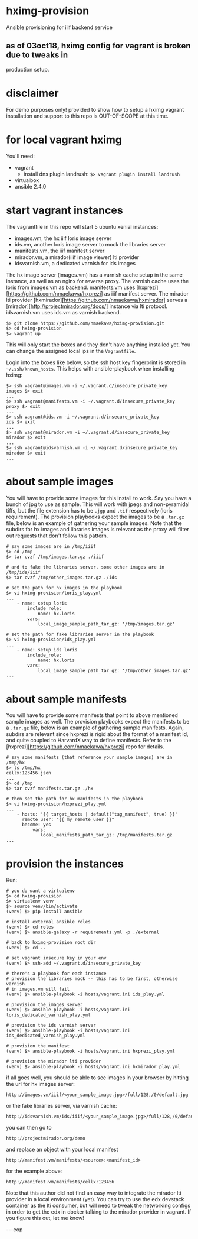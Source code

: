 
# hximg-provision
Ansible provisioning for iiif backend service

## as of 03oct18, hximg config for vagrant is **broken** due to tweaks in
production setup.

# disclaimer
For demo purposes only! provided to show how to setup a hximg vagrant
installation and support to this repo is OUT-OF-SCOPE at this time.


# for local vagrant hximg

You'll need:

- vagrant
    - install dns plugin landrush: `$> vagrant plugin install landrush`
- virtualbox
- ansible 2.4.0

# start vagrant instances

The vagrantfile in this repo will start 5 ubuntu xenial instances:

- images.vm, the hx iiif loris image server
- ids.vm, another loris image server to mock the libraries server
- manifests.vm, the iiif manifest server
- mirador.vm, a mirador(iiif image viewer) lti provider
- idsvarnish.vm, a dedicated varnish for ids images

The hx image server (images.vm) has a varnish cache setup in the same instance,
as well as an nginx for reverse proxy. The varnish cache uses the loris from
images.vm as backend. manifests.vm uses
[hxprezi][https://github.com/nmaekawa/hxprezi] as iiif manifest
server. The mirador lti provider
[hxmirador][https://github.com/nmaekawa/hxmirador] serves a
[mirador][http://projectmirador.org/docs/] instance via lti protocol.
idsvarnish.vm uses ids.vm as varnish backend.


    $> git clone https://github.com/nmaekawa/hximg-provision.git
    $> cd hximg-provision
    $> vagrant up


This will only start the boxes and they don't have anything installed yet. You
can change the assigned local ips in the `Vagrantfile`.

Login into the boxes like below, so the ssh host key
fingerprint is stored in `~/.ssh/known_hosts`. This helps with ansible-playbook
when installing hximg:

    $> ssh vagrant@images.vm -i ~/.vagrant.d/insecure_private_key
    images $> exit
    ...
    $> ssh vagrant@manifests.vm -i ~/.vagrant.d/insecure_private_key
    proxy $> exit
    ...
    $> ssh vagrant@ids.vm -i ~/.vagrant.d/insecure_private_key
    ids $> exit
    ...
    $> ssh vagrant@mirador.vm -i ~/.vagrant.d/insecure_private_key
    mirador $> exit
    ...
    $> ssh vagrant@idsvarnish.vm -i ~/.vagrant.d/insecure_private_key
    mirador $> exit
    ...

# about sample images

You will have to provide some images for this install to work. Say you have a
bunch of jpg to use as sample. This will work with jpegs and non-pyramidal tiffs,
but the file extension has to be `.jgp` and `.tif` respectively (loris
requirement). The provision playbooks expect the images to be a `.tar.gz`
file, below is an example of gathering your sample images. Note that the
subdirs for hx images and libraries images is relevant as the proxy will filter
out requests that don't follow this pattern.


    # say some images are in /tmp/iiif
    $> cd /tmp
    $> tar cvzf /tmp/images.tar.gz ./iiif
    
    # and to fake the libraries server, some other images are in /tmp/ids/iiif
    $> tar cvzf /tmp/other_images.tar.gz ./ids

    # set the path for hx images in the playbook
    $> vi hximg-provision/loris_play.yml
    ...
        - name: setup loris
            include_role:
                name: hx.loris
            vars:
                local_image_sample_path_tar_gz: '/tmp/images.tar.gz'
    
    # set the path for fake libraries server in the playbook
    $> vi hximg-provision/ids_play.yml
    ...
        - name: setup ids loris
            include_role:
                name: hx.loris
            vars:
                local_image_sample_path_tar_gz: '/tmp/other_images.tar.gz'
    ...


# about sample manifests

You will have to provide some manifests that point to above mentioned sample
images as well. The provision playbooks expect the manifests to be a `.tar.gz`
file, below is an example of gathering sample manifests. Again, subdirs are
relevant since hxprezi is rigid about the format of a manifest id, and quite
coupled to HarvardX way to define manifests. Refer to the
[hxprezi][https://github.com/nmaekawa/hxprezi] repo for details.

    # say some manifests (that reference your sample images) are in /tmp/hx
    $> ls /tmp/hx
    cellx:123456.json
    ...
    $> cd /tmp
    $> tar cvzf manifests.tar.gz ./hx

    # then set the path for hx manifests in the playbook
    $> vi hximg-provision/hxprezi_play.yml
    ...
        - hosts: '{{ target_hosts | default("tag_manifest", true) }}'
          remote_user: "{{ my_remote_user }}"
          become: yes
              vars:
                 local_manifests_path_tar_gz: /tmp/manifests.tar.gz
    ...


# provision the instances

Run:

    # you do want a virtualenv
    $> cd hximg-provision
    $> virtualenv venv
    $> source venv/bin/activate
    (venv) $> pip install ansible
    
    # install external ansible roles
    (venv) $> cd roles
    (venv) $> ansible-galaxy -r requirements.yml -p ./external
    
    # back to hximg-provision root dir
    (venv) $> cd ..
    
    # set vagrant insecure key in your env
    (venv) $> ssh-add ~/.vagrant.d/insecure_private_key
    
    # there's a playbook for each instance
    # provision the libraries mock -- this has to be first, otherwise varnish
    # in images.vm will fail
    (venv) $> ansible-playbook -i hosts/vagrant.ini ids_play.yml
    
    # provision the images server
    (venv) $> ansible-playbook -i hosts/vagrant.ini loris_dedicated_varnish_play.yml
    
    # provision the ids varnish server
    (venv) $> ansible-playbook -i hosts/vagrant.ini ids_dedicated_varnish_play.yml
    
    # provision the manifest
    (venv) $> ansible-playbook -i hosts/vagrant.ini hxprezi_play.yml
    
    # provision the mirador lti provider
    (venv) $> ansible-playbook -i hosts/vagrant.ini hxmirador_play.yml

if all goes well, you should be able to see images in your browser by hitting
the url for hx images server:

    http://images.vm/iiif/<your_sample_image.jpg>/full/128,/0/default.jpg


or the fake libraries server, via varnish cache:

    http://idsvarnish.vm/ids/iiif/<your_sample_image.jpg>/full/128,/0/default.jpg


you can then go to

    http://projectmirador.org/demo


and replace an object with your local manifest

    http://manifest.vm/manifests/<source>:<manifest_id>


for the example above:

    http://manifest.vm/manifests/cellx:123456


Note that this author did not find an easy way to integrate the mirador lti
provider in a local environment (yet). You can try to use the edx devstack
container as the lti consumer, but will need to tweak the networking configs in
order to get the edx in docker talking to the mirador provider in vagrant. If
you figure this out, let me know!



---eop




